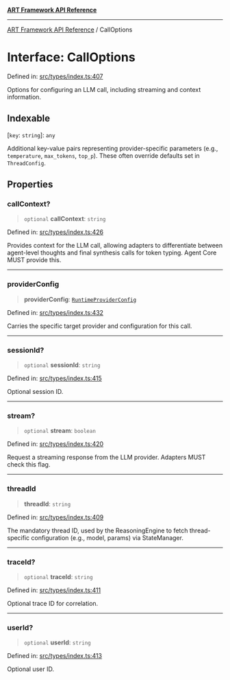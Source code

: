 [**ART Framework API Reference**](../README.md)

***

[ART Framework API Reference](../README.md) / CallOptions

# Interface: CallOptions

Defined in: [src/types/index.ts:407](https://github.com/hashangit/ART/blob/a8524de337702d2ec210d86aff2464ac0aeed73e/src/types/index.ts#L407)

Options for configuring an LLM call, including streaming and context information.

## Indexable

\[`key`: `string`\]: `any`

Additional key-value pairs representing provider-specific parameters (e.g., `temperature`, `max_tokens`, `top_p`). These often override defaults set in `ThreadConfig`.

## Properties

### callContext?

> `optional` **callContext**: `string`

Defined in: [src/types/index.ts:426](https://github.com/hashangit/ART/blob/a8524de337702d2ec210d86aff2464ac0aeed73e/src/types/index.ts#L426)

Provides context for the LLM call, allowing adapters to differentiate
between agent-level thoughts and final synthesis calls for token typing.
Agent Core MUST provide this.

***

### providerConfig

> **providerConfig**: [`RuntimeProviderConfig`](RuntimeProviderConfig.md)

Defined in: [src/types/index.ts:432](https://github.com/hashangit/ART/blob/a8524de337702d2ec210d86aff2464ac0aeed73e/src/types/index.ts#L432)

Carries the specific target provider and configuration for this call.

***

### sessionId?

> `optional` **sessionId**: `string`

Defined in: [src/types/index.ts:415](https://github.com/hashangit/ART/blob/a8524de337702d2ec210d86aff2464ac0aeed73e/src/types/index.ts#L415)

Optional session ID.

***

### stream?

> `optional` **stream**: `boolean`

Defined in: [src/types/index.ts:420](https://github.com/hashangit/ART/blob/a8524de337702d2ec210d86aff2464ac0aeed73e/src/types/index.ts#L420)

Request a streaming response from the LLM provider.
Adapters MUST check this flag.

***

### threadId

> **threadId**: `string`

Defined in: [src/types/index.ts:409](https://github.com/hashangit/ART/blob/a8524de337702d2ec210d86aff2464ac0aeed73e/src/types/index.ts#L409)

The mandatory thread ID, used by the ReasoningEngine to fetch thread-specific configuration (e.g., model, params) via StateManager.

***

### traceId?

> `optional` **traceId**: `string`

Defined in: [src/types/index.ts:411](https://github.com/hashangit/ART/blob/a8524de337702d2ec210d86aff2464ac0aeed73e/src/types/index.ts#L411)

Optional trace ID for correlation.

***

### userId?

> `optional` **userId**: `string`

Defined in: [src/types/index.ts:413](https://github.com/hashangit/ART/blob/a8524de337702d2ec210d86aff2464ac0aeed73e/src/types/index.ts#L413)

Optional user ID.
